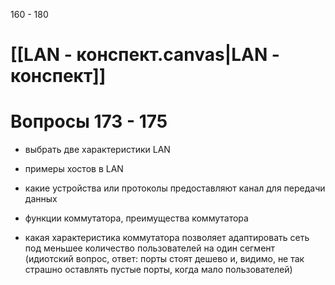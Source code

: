 160 - 180

# [[LAN - конспект.canvas|LAN - конспект]]

# Вопросы 173 - 175

- выбрать две характеристики LAN

- примеры хостов в LAN

- какие устройства или протоколы предоставляют канал для передачи данных

- функции коммутатора, преимущества коммутатора

- какая характеристика коммутатора позволяет адаптировать сеть под меньшее количество пользователей на один сегмент (идиотский вопрос, ответ: порты стоят дешево и, видимо, не так страшно оставлять пустые порты, когда мало пользователей)